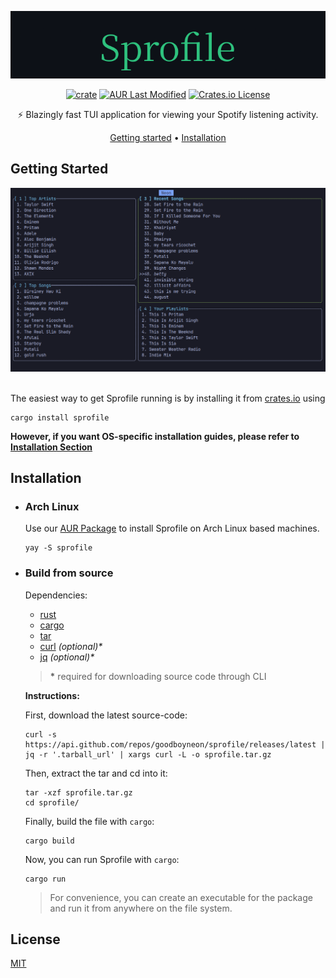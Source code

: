 <div align="center">

<img src="assets/sprofile.png"></img>

[![crate](https://img.shields.io/crates/v/sprofile?logo=rust&logoColor=white&style=flat-square)](https://crates.io/crate/sprofile)
[![AUR Last Modified](https://img.shields.io/aur/last-modified/sprofile?style=flat-square&logo=arch-linux&color=blue)](https://aur.archlinux.org/packages/sprofile)
[![Crates.io License](https://img.shields.io/crates/l/sprofile?style=flat-square)](https://opensource.org/license/mit)

⚡ Blazingly fast TUI application for viewing your Spotify listening activity.

[Getting started](#getting-started) • [Installation](#installation)

</div>

## Getting Started

<img src="assets/banner.png" />

<br />
<br />

The easiest way to get Sprofile running is by installing it from [crates.io](https://crates.io/crate/sprofile) using
```
cargo install sprofile
```
**However, if you want OS-specific installation guides, please refer to [Installation Section](#installation)**

## Installation

- ### Arch Linux

    Use our [AUR Package](https://aur.archlinux.org/packages/sprofile) to install Sprofile on Arch Linux based machines.
    ```
    yay -S sprofile
    ```
- ### Build from source

    Dependencies:
    - [rust](https://doc.rust-lang.org/cargo/getting-started/installation.html)
    - [cargo](https://doc.rust-lang.org/cargo/getting-started/installation.html)
    - [tar](https://www.gnu.org/software/tar/)
    - [curl](https://curl.se/) *(optional)\**
    - [jq](https://jqlang.github.io/jq/) *(optional)\**
    
    > **\*** required for downloading source code through CLI
    

    **Instructions:**

    First, download the latest source-code:
    ```
    curl -s https://api.github.com/repos/goodboyneon/sprofile/releases/latest | jq -r '.tarball_url' | xargs curl -L -o sprofile.tar.gz
    ```
    Then, extract the tar and cd into it:
    ```
    tar -xzf sprofile.tar.gz
    cd sprofile/
    ```
    Finally, build the file with `cargo`:
    ```
    cargo build
    ```
    Now, you can run Sprofile with `cargo`:
    ```
    cargo run
    ```
    > For convenience, you can create an executable for the package and run it from anywhere on the file system. 

## License
[MIT](https://opensource.org/license/mit)
